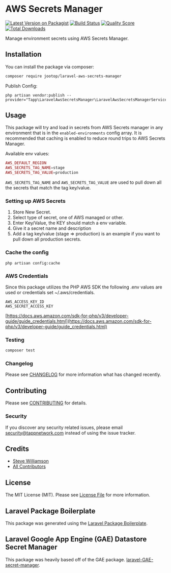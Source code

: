 # AWS Secrets Manager

[![Latest Version on Packagist](https://img.shields.io/packagist/v/tapp/laravel-aws-secrets-manager.svg?style=flat-square)](https://packagist.org/packages/tapp/laravel-aws-secrets-manager)
[![Build Status](https://img.shields.io/travis/tapp/laravel-aws-secrets-manager/master.svg?style=flat-square)](https://travis-ci.org/tapp/laravel-aws-secrets-manager)
[![Quality Score](https://img.shields.io/scrutinizer/g/tapp/laravel-aws-secrets-manager.svg?style=flat-square)](https://scrutinizer-ci.com/g/tapp/laravel-aws-secrets-manager)
[![Total Downloads](https://img.shields.io/packagist/dt/tapp/laravel-aws-secrets-manager.svg?style=flat-square)](https://packagist.org/packages/tapp/laravel-aws-secrets-manager)

Manage environment secrets using AWS Secrets Manager.

## Installation

You can install the package via composer:

```bash
composer require jootop/laravel-aws-secrets-manager
```

Publish Config:
```
php artisan vendor:publish --provider="Tapp\LaravelAwsSecretsManager\LaravelAwsSecretsManagerServiceProvider"
```

## Usage

This package will try and load in secrets from AWS Secrets manager in any environment that is in the `enabled-environments` config array.  It is recommended that caching is enabled to reduce round trips to AWS Secrets Manager.

Available env values:
``` php
AWS_DEFAULT_REGION
AWS_SECRETS_TAG_NAME=stage
AWS_SECRETS_TAG_VALUE=production
```

`AWS_SECRETS_TAG_NAME` and `AWS_SECRETS_TAG_VALUE` are used to pull down all the secrets that match the tag key/value.

### Setting up AWS Secrets

1. Store New Secret.
1. Select type of secret, one of AWS managed or other.
1. Enter Key/Value, the KEY should match a env variable.
1. Give it a secret name and description
1. Add a tag key/value (stage => production) is an example if you want to pull down all production secrets.

### Cache the config
```
php artisan config:cache
```

### AWS Credentials

Since this package utilizes the PHP AWS SDK the following .env values are used or credentials set ~/.aws/credentials.

```
AWS_ACCESS_KEY_ID
AWS_SECRET_ACCESS_KEY
```
[https://docs.aws.amazon.com/sdk-for-php/v3/developer-guide/guide_credentials.html](https://docs.aws.amazon.com/sdk-for-php/v3/developer-guide/guide_credentials.html)

### Testing

``` bash
composer test
```

### Changelog

Please see [CHANGELOG](CHANGELOG.md) for more information what has changed recently.

## Contributing

Please see [CONTRIBUTING](CONTRIBUTING.md) for details.

### Security

If you discover any security related issues, please email security@tappnetwork.com instead of using the issue tracker.

## Credits

- [Steve Williamson](https://github.com/tapp)
- [All Contributors](../../contributors)

## License

The MIT License (MIT). Please see [License File](LICENSE.md) for more information.

## Laravel Package Boilerplate

This package was generated using the [Laravel Package Boilerplate](https://laravelpackageboilerplate.com).

## Laravel Google App Engine (GAE) Datastore Secret Manager

This package was heavily based off of the GAE package. [laravel-GAE-secret-manager](https://github.com/tommerrett/laravel-GAE-secret-manager).
